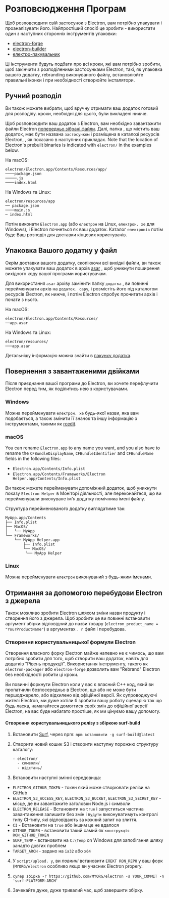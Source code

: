 # Розповсюдження Програм

Щоб розповсюдити свій застосунок з Electron, вам потрібно упакувати і проаналізувати його. Найпростіший спосіб це зробити - використати один з наступних сторонніх інструментів упаковки:

* [electron-forge](https://github.com/electron-userland/electron-forge)
* [electron-builder](https://github.com/electron-userland/electron-builder)
* [електро-пакувальник](https://github.com/electron/electron-packager)

Ці інструменти будуть подбати про всі кроки, які вам потрібно зробити, щоб закінчити з розподіленими застосунками Electron, такі, як упаковка вашого додатку, rebranding виконуваного файлу, встановлюйте правильні іконки і при необхідності створюйте інсталятори.

## Ручний розподіл
Ви також можете вибрати, щоб вручну отримати ваш додаток готовий для розподілу. кроки, необхідні для цього, були викладені нижче.

Щоб розповсюдити ваш додаток з Electron, вам необхідно завантажити файли Electron [попередньо зібрані файли](https://github.com/electron/electron/releases). Далі, папка , що містить ваш додаток, має бути названа `застосунком` і розміщена в каталозі ресурсів Electron, , як показано в наступних прикладах. Note that the location of Electron's prebuilt binaries is indicated with `electron/` in the examples below.

На macOS:

```plaintext
electron/Electron.app/Contents/Resources/app/
────package.json
─────.js
────index.html
```

На Windows та Linux:

```plaintext
electron/resources/app
── package.json
────main.js
─ index.html
```

Потім виконати `Electron.app` (або `електрон` на Linux, `електрон. xe` для Windows), і Electron почнеться як ваш додаток. Каталог `електронів` потім буде Ваш розподіл для доставки кінцевих користувачів.

## Упаковка Вашого додатку у файл

Окрім доставки вашого додатку, скопіюючи всі вихідні файли, ви також можете упакувати ваш додаток в архів [asar](https://github.com/electron/asar) , щоб уникнути поширення вихідного коду вашої програми користувачам.

Для використання `asar` архіву замінити папку `додатка` , ви повинні перейменувати архів на `додаток. сару`, і розмістіть його під каталогом ресурсів Electron, як нижче, і потім Electron спробує прочитати архів і почати з нього.

На macOS:

```plaintext
electron/Electron.app/Contents/Resources/
──app.asar
```

На Windows та Linux:

```plaintext
electron/resources/
───app.asar
```

Детальнішу інформацію можна знайти в [пакунку додатка](application-packaging.md).

## Повернення з завантаженими двійками

Після приєднання вашої програми до Electron, ви хочете перефлучити Electron перед тим, як поділитись нею з користувачами.

### Windows

Можна перейменувати `електрон. xe` будь-якої назви, яка вам подобається, а також змінити її значок та іншу інформацію з інструментами, такими як [rcedit](https://github.com/electron/rcedit).

### macOS

You can rename `Electron.app` to any name you want, and you also have to rename the `CFBundleDisplayName`, `CFBundleIdentifier` and `CFBundleName` fields in the following files:

* `Electron.app/Contents/Info.plist`
* `Electron.app/Contents/Frameworks/Electron Helper.app/Contents/Info.plist`

Ви також можете перейменувати допоміжний додаток, щоб уникнути показу `Electron Helper` в Моніторі діяльності, але переконайтеся, що ви перейменували виконуване ім'я додатку помічника імені файлу.

Структура перейменованого додатку виглядатиме так:

```plaintext
MyApp.app/Contents
├── Info.plist
├── MacOS/
│   └── MyApp
└── Frameworks/
    └── MyApp Helper.app
        ├── Info.plist
        └── MacOS/
         └── MyApp Helper
```

### Linux

Можна перейменувати `електрон` виконуваний з будь-яким іменами.

## Отримання за допомогою перебудови Electron з джерела

Також можливо зробити Electron шляхом зміни назви продукту і створення його з джерела. Щоб зробити це ви повинні встановити аргумент збірки відповідний до назви товару (`electron_product_name = "YourProductName"`) в аргументах `. n` файл і перебудова.

### Створення користувальницької формули Electron

Створення власного форку Electron майже напевно не є чимось, що вам потрібно зробити для того, щоб створити ваш додаток, навіть для додатків "Рівень продукції". Використання інструменту, такого як `electron-packager` або `electron-forge` дозволить вам "Rebrand" Electron без необхідності робити ці кроки.

Ви повинні форкнути Electron коли у вас є власний C++ код, який ви пропатчили безпосередньо в Electron, що або не може бути першоджерело, або відхилено від офіційної версії. Як супроводжуючі жителі Electron, ми дуже хотіли б зробити вашу роботу сценарію так що будь ласка, намагайтеся домогтися своїх змін до офіційної версії Electron, на вас буде набагато простіше, як ми цінуємо вашу допомогу.

#### Створення користувальницького релізу з збіркою surf-build

1. Встановити [Surf](https://github.com/surf-build/surf), через npm: `npm встановити -g surf-build@latest`

2. Створити новий кошик S3 і створити наступну порожню структуру каталогу:

    ```sh
    - electron/
      - символи/
      - відстань/
    ```

3. Встановити наступні змінні середовища:

  * `ELECTRON_GITHUB_TOKEN` - токен який може створювати релізи на GitHub
  * `ELECTRON_S3_ACCESS_KEY`, `ELECTRON_S3_BUCKET`, `ELECTRON_S3_SECRET_KEY` - місце, де ви завантажите заголовки Node.js і символи
  * `ELECTRON_RELEASE` - Встановити на `true` і запуститься частина завантаження залишити без змін і `будути` виконуватимуть контролі типу CI-типу, які відповідають за кожний запит на злиття.
  * `CI` - Встановити на `true` або іншим це не вдалося
  * `GITHUB_TOKEN` - встановити такий самий як `конструкція RON_GITHUB_TOKEN`
  * `SURF_TEMP` - встановити на `C:\Temp` on Windows для запобігання шляху занадто довгих проблем
  * `TARGET_ARCH` - задано на `ia32` або `x64`

4. У `script/upload. y`, ви _повинні_ встановити `ЕЛЕКТ RON_REPO` у ваш форк (`MYORG/electron` особливо якщо ви учасник Electron propery.

5. `супер збірка -r https://github.com/MYORG/electron -s YOUR_COMMIT -n 'surf-PLATFORM-ARCH'`

6. Зачекайте дуже, дуже тривалий час, щоб завершити збірку.
